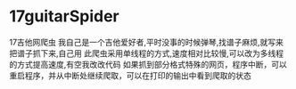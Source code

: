 # 17guitarSpider
17吉他网爬虫
我自己是一个吉他爱好者,平时没事的时候弹琴,找谱子麻烦,就写来把谱子抓下来,自己用
此爬虫采用单线程的方式,速度相对比较慢,可以改为多线程的方式提高速度,有空我改改代码
如果抓到部分格式特殊的网页，程序中断，可以重启程序，并从中断处继续爬取，可以在打印的输出中看到爬取的状态
